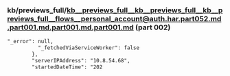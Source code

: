 ### kb/previews_full/kb__previews_full__kb__previews_full__kb__previews_full__flows__personal_account@auth.har.part052.md.part001.md.part001.md.part001.md (part 002)

```md
"_error": null,
          "_fetchedViaServiceWorker": false
        },
        "serverIPAddress": "10.8.54.68",
        "startedDateTime": "202
```

```
